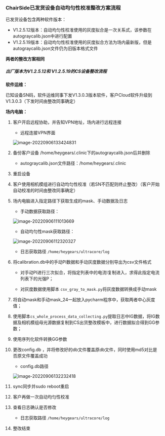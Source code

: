 ### ChairSide已发货设备自动均匀性校准整改方案流程

已发货设备包含两种软件版本：

- V1.2.5.12版本：自动均匀性校准使用的灰度拟合是一次关系式，该参数在autograycalib.json中进行配置
- V1.2.5.19版本：自动均匀性校准使用的灰度拟合方法为场内最新版，但是autograycalib.json文件仍为旧版本格式文件

**两者的整改方案相同**



##### 出厂版本为V1.2.5.12和 V1.2.5.19的CS设备整改流程



**软件运维：**

已知设备SN码，软件运维同事下发V1.3.0.3版本软件，客户Cloud软件升级到V1.3.0.3（下发时间由整改同事确定）



**场内电脑：**

1. 客户开启远程协助，并告知VPN地址，场内进行远程连接

   - 远程连接VPN界面

   ![image-20220906133424831](E:\文档\GitHub\Notiz\cs整改校准方案流程.assets\image-20220906133424831.png)

2. 备份客户设备 /home/heygears/.clinic下的autograycalib.json后并删除

   - autograycalib.json文件路径：/home/heygears/.clinic

3. 重启设备

4. 客户使用相机模组进行自动均匀性校准（若SN不匹配则终止整改）（客户开始自动校准的时间由整改同事确定）

5. 场内电脑进入指定路径下获取生成的mask、手动数据及日志

   - 手动数据获取路径：

   ![image-20220906111013669](E:\文档\GitHub\Notiz\cs整改校准方案流程.assets\image-20220906111013669.png)

   - 自动均匀性mask获取路径：

   ![image-20220906112320327](E:\文档\GitHub\Notiz\cs整改校准方案流程.assets\image-20220906112320327.png)

   - 日志获取路径 `/home/heygears/ultracore/log`

6. 将calibration.db中的手动PI数据和手动灰度数据分别导出为csv文件格式

   - 对手动PI进行三次拟合，将指定列表中的电流I复制进入，求得此指定电流列表下的光强P；

   - 对灰度数据使用脚本 `csv_gray_to_mask.py`将灰度数据转换成手动mask

7. 将自动mask和手动mask_24一起放入pycharm程序中，获取两者中心灰度值；

8. 使用脚本`cs_whole_process_data_collecting.py`提取日志中IG数据，将IG数据及相机模组母光源数据复制到CS出货整改模板中，进行数据拟合得到GG参数；

9. 使用序列化软件转换GG参数

10. 更改config.db ，并将修改好的db文件覆盖原db文件，同时使用md5对比是否原文件覆盖成功

    - config.db路径

    ![image-20220906132232418](E:\文档\GitHub\Notiz\cs整改校准方案流程.assets\image-20220906132232418.png)

11. sync同步并sudo reboot重启

12. 客户再做一次自动均匀性校准

13. 查看日志确认是否修改

    - 日志获取路径 `/home/heygears/ultracore/log`

14. 整改结束


